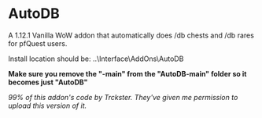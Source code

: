 # AutoDB
A 1.12.1 Vanilla WoW addon that automatically does /db chests and /db rares for pfQuest users.

Install location should be: ..\Interface\AddOns\AutoDB

**Make sure you remove the "-main" from the "AutoDB-main" folder so it becomes just "AutoDB"**

_99% of this addon's code by Trckster. They've given me permission to upload this version of it._
